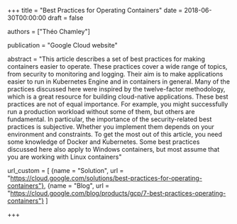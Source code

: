 +++
title = "Best Practices for Operating Containers"
date = 2018-06-30T00:00:00
draft = false

authors = ["Théo Chamley"]

publication = "Google Cloud website"

abstract = "This article describes a set of best practices for making containers easier to operate. These practices cover a wide range of topics, from security to monitoring and logging. Their aim is to make applications easier to run in Kubernetes Engine and in containers in general. Many of the practices discussed here were inspired by the twelve-factor methodology, which is a great resource for building cloud-native applications. These best practices are not of equal importance. For example, you might successfully run a production workload without some of them, but others are fundamental. In particular, the importance of the security-related best practices is subjective. Whether you implement them depends on your environment and constraints. To get the most out of this article, you need some knowledge of Docker and Kubernetes. Some best practices discussed here also apply to Windows containers, but most assume that you are working with Linux containers"

url_custom = [
  {name = "Solution", url = "https://cloud.google.com/solutions/best-practices-for-operating-containers"},
  {name = "Blog", url = "https://cloud.google.com/blog/products/gcp/7-best-practices-operating-containers"}
  ]

+++
